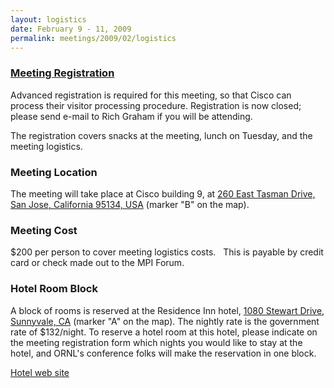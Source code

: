 ```yaml
---
layout: logistics
date: February 9 - 11, 2009
permalink: meetings/2009/02/logistics
---
```


### [Meeting Registration](https://www.ornl.gov/ccsd_registrations/nccs_mpi_forums/)

Advanced registration is required for this meeting, so that Cisco can process their visitor processing procedure. Registration is now closed; please send e-mail to Rich Graham if you will be attending.

The registration covers snacks at the meeting, lunch on Tuesday, and the meeting logistics.

### Meeting Location

The meeting will take place at Cisco building 9, at [260 East Tasman Drive, San Jose, California 95134, USA](http://maps.google.com/maps?f=q&source=s_q&hl=en&geocode=&q=260+East+Tasman+Drive+San+Jose,+California+95134+United+States&sll=37.413016,-121.93417&sspn=0.040359,0.087376&ie=UTF8&ll=37.413255,-121.934166&spn=0.080717,0.174751&z=13&iwloc=addr) (marker "B" on the map).

### Meeting Cost

$200 per person to cover meeting logistics costs.   This is payable by credit card or check made out to the MPI Forum.

### Hotel Room Block

A block of rooms is reserved at the Residence Inn hotel, [1080 Stewart Drive, Sunnyvale, CA](http://maps.google.com/maps?f=q&source=s_q&hl=en&geocode=&q=1080+Stewart+Drive,+Sunnyvale,+CA&sll=37.413255,-121.934166&sspn=0.080717,0.174751&ie=UTF8&ll=37.400301,-121.993389&spn=0.080731,0.174751&z=13&iwloc=r1) (marker "A" on the map). The nightly rate is the government rate of $132/night. To reserve a hotel room at this hotel, please indicate on the meeting registration form which nights you would like to stay at the hotel, and ORNL's conference folks will make the reservation in one block.

[Hotel web site](http://www.residenceinnsiliconvalley2.com/)